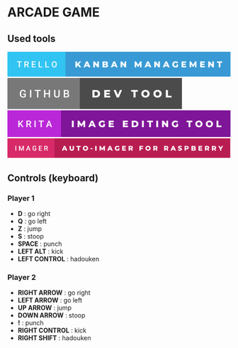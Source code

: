 # ARCADE GAME

## Used tools

![Trello](./static/Badges/trello-kanban-management.svg)
![GitHub](./static/Badges/github-dev-tool.svg)
![Krita](./static/Badges/krita-image-editing-tool.svg)
![Imager](./static/Badges/imager-auto-imager-for-raspberry.svg)

## Controls (keyboard)

### Player 1

- **D** : go right
- **Q** : go left
- **Z** : jump
- **S** : stoop
- **SPACE** : punch
- **LEFT ALT** : kick
- **LEFT CONTROL** : hadouken

### Player 2

- **RIGHT ARROW** : go right
- **LEFT ARROW** : go left
- **UP ARROW** : jump
- **DOWN ARROW** : stoop
- **!** : punch
- **RIGHT CONTROL** : kick
- **RIGHT SHIFT** : hadouken
